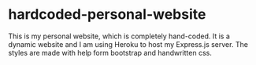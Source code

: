 # hardcoded-personal-website

This is my personal website, which is completely hand-coded. It is a dynamic website and I am using Heroku to host my Express.js server. The styles are made with help form bootstrap and handwritten css. 
